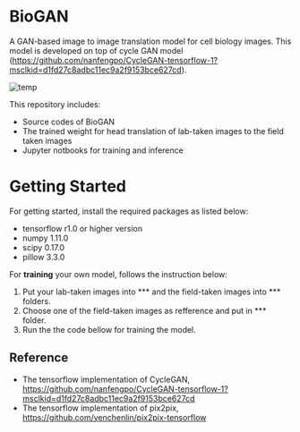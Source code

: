 <!-- <img src='imgs/horse2zebra.gif' align="right" width=384> 

<br><br><br>
-->
# BioGAN

A GAN-based image to image translation model for cell biology images. This model is developed on top of cycle GAN model (https://github.com/nanfengpo/CycleGAN-tensorflow-1?msclkid=d1fd27c8adbc11ec9a2f9153bce627cd). 

![temp](https://user-images.githubusercontent.com/45915632/165368288-4709d491-66f6-4b04-81de-b5d0c530f421.png)


This repository includes:
* Source codes of BioGAN
* The trained weight for head translation of lab-taken images to the field taken images
* Jupyter notbooks for training and inference

# Getting Started
For getting started, install the required packages as listed below:

- tensorflow r1.0 or higher version
- numpy 1.11.0
- scipy 0.17.0
- pillow 3.3.0


For **training** your own model, follows the instruction below:
1. Put your lab-taken images into *** and the field-taken images into *** folders.
2. Choose one of the field-taken images as refference and put in *** folder.
3. Run the the code bellow for training the model.
    


## Reference
- The tensorflow implementation of CycleGAN, https://github.com/nanfengpo/CycleGAN-tensorflow-1?msclkid=d1fd27c8adbc11ec9a2f9153bce627cd
- The tensorflow implementation of pix2pix, https://github.com/yenchenlin/pix2pix-tensorflow
